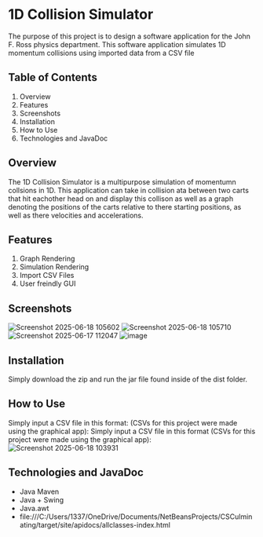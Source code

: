 # 1D Collision Simulator
The purpose of this project is to design a software application for the John F. Ross physics department. This software application simulates 1D momentum collisions using imported data from a CSV file
## Table of Contents
1. Overview
2. Features
3. Screenshots
4. Installation
5. How to Use
6. Technologies and JavaDoc
## Overview
The 1D Collision Simulator is a multipurpose simulation of momentumn collsions in 1D. This application can take in collision ata between two carts that hit eachother head on and display this collison as well as a graph denoting the positions of the carts relative to there starting positions, as well as there velocities and accelerations.
## Features
1. Graph Rendering
2. Simulation Rendering
3. Import CSV Files
4. User freindly GUI
## Screenshots
![Screenshot 2025-06-18 105602](https://github.com/user-attachments/assets/e4887b07-825f-4c8a-b9b7-40788a078ebf)
![Screenshot 2025-06-18 105710](https://github.com/user-attachments/assets/04140b03-4164-4ab8-a3de-b9d54fb6b487)
![Screenshot 2025-06-17 112047](https://github.com/user-attachments/assets/b8d8a7bf-d2b2-41af-81ec-d7b51ab9bde5)
![image](https://github.com/user-attachments/assets/b8ae399f-efd1-45ba-9e21-f89b4c594581)
## Installation
Simply download the zip and run the jar file found inside of the dist folder. 
## How to Use
Simply input a CSV file in this format: (CSVs for this project were made using the graphical app): 
Simply input a CSV file in this format (CSVs for this project were made using the graphical app): 
![Screenshot 2025-06-18 103931](https://github.com/user-attachments/assets/8236f3f5-a76c-4784-9199-917a97262cc0)
## Technologies and JavaDoc
- Java Maven 
- Java + Swing 
- Java.awt
- file:///C:/Users/1337/OneDrive/Documents/NetBeansProjects/CSCulminating/target/site/apidocs/allclasses-index.html
